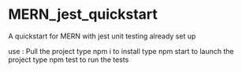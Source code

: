 # MERN_jest_quickstart
A quickstart for MERN with jest unit testing already set up

use :
Pull the project
type npm i   to install
type npm start   to launch the project
type npm test    to run the tests
